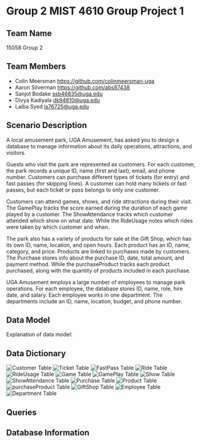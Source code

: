 # Group 2 MIST 4610 Group Project 1

## Team Name
15058 Group 2 

## Team Members
- Colin Meersman https://github.com/colinmeersman-uga
- Aaron Silverman https://github.com/abs87438
- Sanjot Bodake ssb46835@uga.edu
- Divya	Kadiyala dk94810@uga.edu
- Laiba	Syed ls76725@uga.edu

## Scenario Description
A local amusement park, UGA Amusement, has asked you to design a database to manage information about its daily operations, attractions, and visitors. 

Guests who visit the park are represented as customers. For each customer, the park records a unique ID, name (first and last), email, and phone number. Customers can purchase different types of tickets (for entry) and fast passes (for skipping lines). A customer can hold many tickets or fast passes, but each ticket or pass belongs to only one customer.

Customers can attend games, shows, and ride attractions during their visit. The GamePlay tracks the score earned during the duration of each game played by a customer. The ShowAttendance tracks which customer attended which show on what date. While the RideUsage notes which rides were taken by which customer and when.

The park also has a variety of products for sale at the Gift Shop, which has its own ID, name, location, and open hours. Each product has an ID, name, category, and price. Products are linked to purchases made by customers. The Purchase stores info about the purchase ID, date, total amount, and payment method. While the purchaseProduct tracks each product purchased, along with the quantity of products included in each purchase.

UGA Amusement employs a large number of employees to manage park operations. For each employee, the database stores ID, name, role, hire date, and salary. Each employee works in one department. The departments include an ID, name, location, budget, and phone number.

## Data Model
Explanation of data model:



## Data Dictionary
![Customer Table](CustomerTable.png)
![Ticket Table](TicketTable.png)
![FastPass Table](FastPassTable.png)
![Ride Table](RideTable.png) 
![RideUsage Table](RideUsageTable.png)
![Game Table](GameTable.png)
![GamePlay Table](GamePlayTable.png)
![Show Table](ShowTable.png)
![ShowAttendance Table](ShowAttendanceTable.png)
![Purchase Table](PurchaseTable.png)
![Product Table](ProductTable.png)
![purchaseProduct Table](PurchaseProductTable.png)
![GiftShop Table](GiftShopTable.png)
![Employee Table](EmployeeTable.png)
![Department Table](DepartmentTable.png)

## Queries


## Database Information
